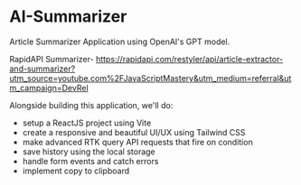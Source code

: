 # AI-Summarizer

Article Summarizer Application using OpenAI's GPT model.

RapidAPI Summarizer- https://rapidapi.com/restyler/api/article-extractor-and-summarizer?utm_source=youtube.com%2FJavaScriptMastery&utm_medium=referral&utm_campaign=DevRel

Alongside building this application, we'll do:

- setup a ReactJS project using Vite
- create a responsive and beautiful UI/UX using Tailwind CSS
- make advanced RTK query API requests that fire on condition
- save history using the local storage
- handle form events and catch errors
- implement copy to clipboard
